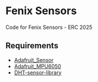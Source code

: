 # Fenix Sensors
Code for Fenix Sensors - ERC 2025
## Requirements
- [Adafruit_Sensor](https://github.com/adafruit/Adafruit_Sensor)
- [Adafruit_MPU6050](https://github.com/adafruit/Adafruit_MPU6050)
- [DHT-sensor-library](https://github.com/adafruit/DHT-sensor-library)